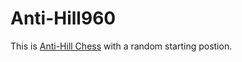 # Anti-Hill960

This is [Anti-Hill Chess](https://liantichess.herokuapp.com/variants/anti_hill) with a random starting postion.